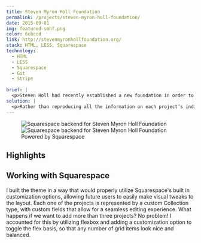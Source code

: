 ```yaml
---
title: Steven Myron Holl Foundation
permalink: /projects/steven-myron-holl-foundation/
date: 2015-09-01
img: featured-smhf.png
color: 6cbccd
link: http://stevenmyronhollfoundation.org/
stack: HTML, LESS, Squarespace
technology:
  - HTML
  - LESS
  - Squarespace
  - Git
  - Stripe
  
brief: | 
  <p>Steven Holl had recently established a new foundation in order to promote his various side projects, including 32BNY, a digital publication; 'T' Space, an art gallery and the firm's extensive model and watercolor archive.</p>
solution: |
  <p>Rather than reproducing all the information on each project’s individual website, I worked with Steven himself to design a simple landing page which provided a brief introduction to each project. I developed the branding in a way that complimented the existing firm/project branding, incorporating the strict grids and blue from Steven Holl Architects and the image link styling of 32BNY. I also integrated Stripe in order to provide potential donors with an easier way to pay.</p> 
---
```

<figure class="projects__img-wrapper row row--full" style="background-color: #{{ page.color }}">
  <div class="projects__col--half">
    <img class="projects__img" src="{{ imgurl }}/img/smhf-squarespace.PNG" alt="Squarespace backend for Steven Myron Holl Foundation">
  </div>
  <div class="projects__col--half">
    <img class="projects__img" src="{{ imgurl }}/img/smhf-squarespace-2.PNG" alt="Squarespace backend for Steven Myron Holl Foundation">
  </div>
  <figcaption class="projects__caption">
  Powered by Squarespace
  </figcaption>
</figure>

<div class="row">
  <section class="text-block">
    <h2>Highlights</h2>
    <h2 class="subheading">Working with Squarespace</h2>
    <p>I built the theme in a way that would properly utilize Squarespace's built in customization options, allowing future users to easily make visual tweaks to the layout. Each one of the projects is represented by a custom Collection type, with custom fields that allow for a seamless editing experience. What happens if we want to add more than three projects? No problem! I accounted for this by utilizing flexbox and adding a customization option to toggle the flex basis, so that any number of grid items look nice and balanced.</p>
  </section>
</div>


